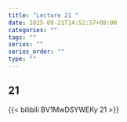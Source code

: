 ```yaml
---
title: "Lecture 21 "
date: 2025-09-21T14:52:57+08:00
categories: ""
tags: ""
series: ""
series_order: ""
type: ""
---
```


## 21 

{{< bilibili BV1MwDSYWEKy 21 >}}


